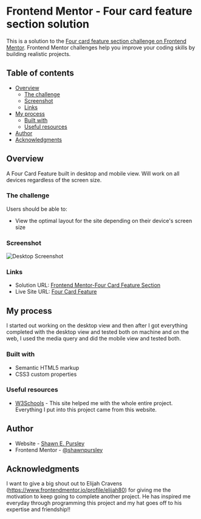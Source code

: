 # Frontend Mentor - Four card feature section solution

This is a solution to the [Four card feature section challenge on Frontend Mentor](https://shawnpursley.github.io/Four-Card-Feature/). Frontend Mentor challenges help you improve your coding skills by building realistic projects.

## Table of contents

- [Overview](#overview)
  - [The challenge](#the-challenge)
  - [Screenshot](#screenshot)
  - [Links](#links)
- [My process](#my-process)
  - [Built with](#built-with)
  - [Useful resources](#useful-resources)
- [Author](#author)
- [Acknowledgments](#acknowledgments)
## Overview
A Four Card Feature built in desktop and mobile view. Will work on all devices regardless of the screen size.
### The challenge

Users should be able to:

- View the optimal layout for the site depending on their device's screen size

### Screenshot

![Desktop Screenshot](.screenshots/screenshot.png)

### Links

- Solution URL: [Frontend Mentor-Four Card Feature Section](https://www.frontendmentor.io/solutions/four-card-feature-section-desktop-and-mobile-view-f4F-jNW2I)
- Live Site URL: [Four Card Feature](https://shawnpursley.github.io/Four-Card-Feature/)

## My process
I started out working on the desktop view and then after I got everything completed with the desktop view and tested both
on machine and on the web, I used the media query and did the mobile view and tested both.
### Built with

- Semantic HTML5 markup
- CSS3 custom properties
### Useful resources

- [W3Schools](https://www.w3schools.com/) - This site helped me with the whole entire project. Everything I put into this project
came from this website.

## Author

- Website - [Shawn E. Pursley](https://shawnpursley.github.io/Four-Card-Feature/)
- Frontend Mentor - [@shawnpursley](https://www.frontendmentor.io/profile/shawnpursley)

## Acknowledgments

I want to give a big shout out to Elijah Cravens (https://www.frontendmentor.io/profile/elijah80) for giving me the motivation to keep going to complete another project.
He has inspired me everyday through programming this project and my hat goes off to his expertise and friendship!!